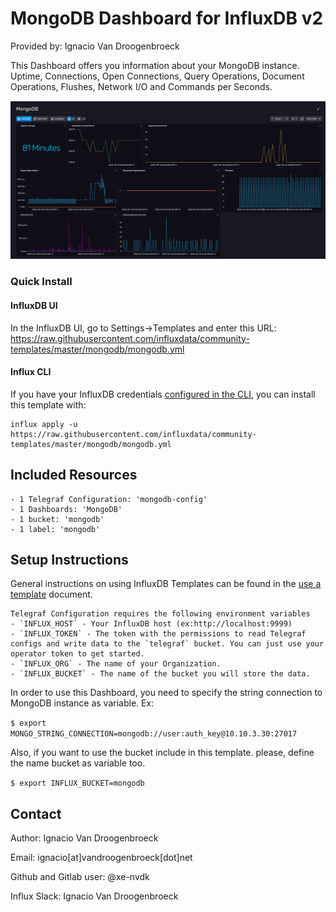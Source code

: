# MongoDB Dashboard for InfluxDB v2

Provided by: Ignacio Van Droogenbroeck

This Dashboard offers you information about your MongoDB instance. Uptime, Connections, Open Connections, Query Operations, Document Operations, Flushes, Network I/O and Commands per Seconds.

![Dashboard Screenshot](screenshot.png)

### Quick Install

#### InfluxDB UI

In the InfluxDB UI, go to Settings->Templates and enter this URL: https://raw.githubusercontent.com/influxdata/community-templates/master/mongodb/mongodb.yml

#### Influx CLI
If you have your InfluxDB credentials [configured in the CLI](https://v2.docs.influxdata.com/v2.0/reference/cli/influx/config/), you can install this template with:

```
influx apply -u https://raw.githubusercontent.com/influxdata/community-templates/master/mongodb/mongodb.yml
```

## Included Resources

    - 1 Telegraf Configuration: 'mongodb-config'
    - 1 Dashboards: 'MongoDB'
    - 1 bucket: 'mongodb'
    - 1 label: 'mongodb'

## Setup Instructions

General instructions on using InfluxDB Templates can be found in the [use a template](../docs/use_a_template.md) document.

    Telegraf Configuration requires the following environment variables
    - `INFLUX_HOST` - Your InfluxDB host (ex:http://localhost:9999)
    - `INFLUX_TOKEN` - The token with the permissions to read Telegraf configs and write data to the `telegraf` bucket. You can just use your operator token to get started.
    - `INFLUX_ORG` - The name of your Organization.
    - `INFLUX_BUCKET` - The name of the bucket you will store the data.

In order to use this Dashboard, you need to specify the string connection to MongoDB instance as variable. Ex:

```$ export MONGO_STRING_CONNECTION=mongodb://user:auth_key@10.10.3.30:27017```

Also, if you want to use the bucket include in this template. please, define the name bucket as variable too.

```$ export INFLUX_BUCKET=mongodb```

## Contact

Author: Ignacio Van Droogenbroeck

Email: ignacio[at]vandroogenbroeck[dot]net

Github and Gitlab user: @xe-nvdk

Influx Slack: Ignacio Van Droogenbroeck

